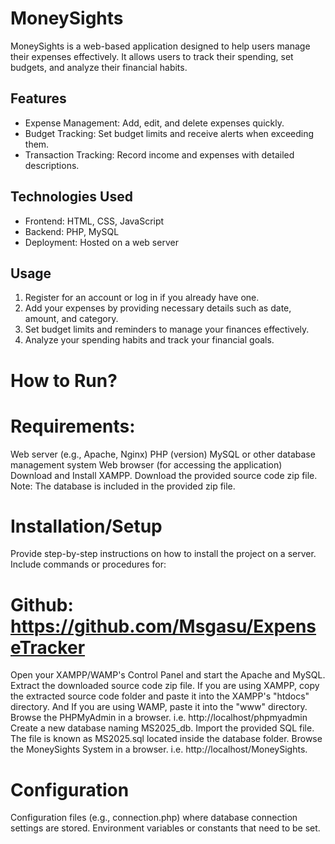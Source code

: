 # MoneySights

MoneySights is a web-based application designed to help users manage their expenses effectively. It allows users to track their spending, set budgets, and analyze their financial habits.

## Features

- Expense Management: Add, edit, and delete expenses quickly.
- Budget Tracking: Set budget limits and receive alerts when exceeding them.
- Transaction Tracking: Record income and expenses with detailed descriptions.

## Technologies Used
- Frontend: HTML, CSS, JavaScript
- Backend: PHP, MySQL
- Deployment: Hosted on a web server

## Usage

1. Register for an account or log in if you already have one.
2. Add your expenses by providing necessary details such as date, amount, and category.
3. Set budget limits and reminders to manage your finances effectively.
4. Analyze your spending habits and track your financial goals.

# How to Run?

# Requirements:
Web server (e.g., Apache, Nginx)
PHP (version)
MySQL or other database management system
Web browser (for accessing the application)
Download and Install XAMPP.
Download the provided source code zip file.
Note: The database is included in the provided zip file.

# Installation/Setup
Provide step-by-step instructions on how to install the project on a server. Include commands or procedures for:

 # Github: https://github.com/Msgasu/ExpenseTracker

Open your XAMPP/WAMP's Control Panel and start the Apache and MySQL.
Extract the downloaded source code zip file.
If you are using XAMPP, copy the extracted source code folder and paste it into the XAMPP's "htdocs" directory. And If you are using WAMP, paste it into the "www" directory.
Browse the PHPMyAdmin in a browser. i.e. http://localhost/phpmyadmin
Create a new database naming MS2025_db.
Import the provided SQL file. The file is known as MS2025.sql located inside the database folder.
Browse the MoneySights System in a browser. i.e. http://localhost/MoneySights.
   # Configuration
Configuration files (e.g., connection.php) where database connection settings are stored.
Environment variables or constants that need to be set.